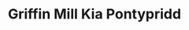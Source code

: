 ---
title: "Griffin Mill Kia Pontypridd"
url: /pontypridd/griffin-mill-kia-pontypridd/
shop: car
---